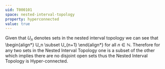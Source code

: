 ```yaml
---
uid: T000101
space: nested-interval-topology
property: hyperconnected
value: true
---
```

Given that $U_n$ denotes sets in the nested interval topology we can see that
\begin{align*}
U_n \subset U_{n+1}
\end{align*}
for all $n \in \mathbb{N}$. Therefore for any two sets in the Nested Interval Topology one is a subset of the other which implies there are no disjoint open sets thus the Nested Interval Topology is Hyper-connected.

